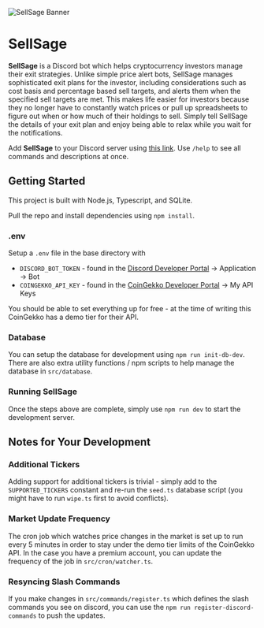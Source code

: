 ![SellSage Banner](https://github.com/user-attachments/assets/a50cfc85-1fee-4692-8900-b8a08286db1c)

# SellSage

**SellSage** is a Discord bot which helps cryptocurrency investors manage their exit strategies. Unlike simple price alert bots, SellSage manages sophisticated exit plans for the investor, including considerations such as cost basis and percentage based sell targets, and alerts them when the specified sell targets are met. This makes life easier for investors because they no longer have to constantly watch prices or pull up spreadsheets to figure out when or how much of their holdings to sell. Simply tell SellSage the details of your exit plan and enjoy being able to relax while you wait for the notifications.

Add **SellSage** to your Discord server using [this link](https://discord.com/oauth2/authorize?client_id=1317638256564633634). Use `/help` to see all commands and descriptions at once.

## Getting Started

This project is built with Node.js, Typescript, and SQLite.

Pull the repo and install dependencies using `npm install`.

### .env

Setup a `.env` file in the base directory with

- `DISCORD_BOT_TOKEN` - found in the [Discord Developer Portal](https://discord.com/developers/applications) -> Application -> Bot
- `COINGEKKO_API_KEY` - found in the [CoinGekko Developer Portal](https://www.coingecko.com/en/developers/dashboard) -> My API Keys

You should be able to set everything up for free - at the time of writing this CoinGekko has a demo tier for their API.

### Database

You can setup the database for development using `npm run init-db-dev`. There are also extra utility functions / npm scripts to help manage the database in `src/database`.

### Running SellSage

Once the steps above are complete, simply use `npm run dev` to start the development server.

## Notes for Your Development

### Additional Tickers

Adding support for additional tickers is trivial - simply add to the `SUPPORTED_TICKERS` constant and re-run the `seed.ts` database script (you might have to run `wipe.ts` first to avoid conflicts).

### Market Update Frequency

The cron job which watches price changes in the market is set up to run every 5 minutes in order to stay under the demo tier limits of the CoinGekko API. In the case you have a premium account, you can update the frequency of the job in `src/cron/watcher.ts`.

### Resyncing Slash Commands

If you make changes in `src/commands/register.ts` which defines the slash commands you see on discord, you can use the `npm run register-discord-commands` to push the updates.
